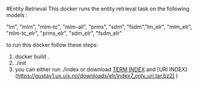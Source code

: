 #Entity Retrieval
This docker runs the entity retrieval task on the following models : 

"lm", "mlm", "mlm-tc", "mlm-all", "prms", "sdm", "fsdm","lm_elr", "mlm_elr", "mlm-tc_elr", "prms_elr", "sdm_elr", "fsdm_elr"

to run this docker follow these steps:
1. docker build . 
2. ./init
3. you can either run ./index  or 
   download [TERM INDEX](https://gustav1.ux.uis.no/downloads/elr/index7_stopped.tar.bz2) and [URI INDEX] (https://gustav1.ux.uis.no/downloads/elr/index7_only_uri.tar.bz2]
)
  
   

